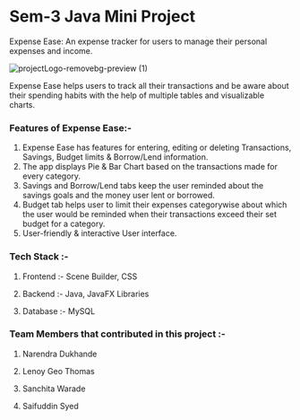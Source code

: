 # Sem-3 Java Mini Project

  Expense Ease:  An expense tracker for users to manage their personal expenses and income.

  ![projectLogo-removebg-preview (1)](https://github.com/saifuddin-syed/java_project/assets/140707345/cbdf310b-001c-4bce-ab0f-db7fb29a00c1)
  
  Expense Ease helps users to track all their transactions and be aware about their spending habits with the help of multiple tables and visualizable charts.

### Features of Expense Ease:-

1) Expense Ease has features for entering, editing or deleting Transactions, Savings, Budget limits & Borrow/Lend information.
2) The app displays Pie & Bar Chart based on the transactions made for every category.
3) Savings and Borrow/Lend tabs keep the user reminded about the savings goals and the money user lent or borrowed.
4) Budget tab helps user to limit their expenses categorywise about which the user would be reminded when their transactions exceed their set budget for a category.
5) User-friendly & interactive User interface.

### Tech Stack :-
1) Frontend :- Scene Builder,  CSS
   
2) Backend :- Java, JavaFX Libraries
   
3) Database :- MySQL

### Team Members that contributed in this project :-
1) Narendra Dukhande
   
3) Lenoy Geo Thomas
   
5) Sanchita Warade
   
7) Saifuddin Syed
